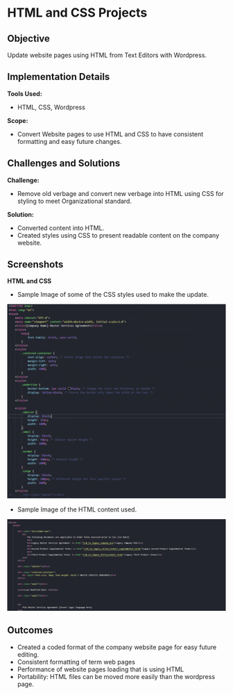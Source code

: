 # HTML and CSS Projects

## Objective
Update website pages using HTML from Text Editors with Wordpress.

## Implementation Details
**Tools Used:** 
- HTML, CSS, Wordpress

**Scope:** 
- Convert Website pages to use HTML and CSS to have consistent formatting and easy future changes.

## Challenges and Solutions
**Challenge:** 
- Remove old verbage and convert new verbage into HTML using CSS for styling to meet Organizational standard.

**Solution:** 
- Converted content into HTML.
- Created styles using CSS to present readable content on the company website.

## Screenshots
**HTML and CSS**
- Sample Image of some of the CSS styles used to make the update.

![CSS Samples](Images_HTML_CSS/company_msa_update_css.png)

- Sample Image of the HTML content used.

![HTML Sample](Images_HTML_CSS/company_msa_update_html.png)

## Outcomes
- Created a coded format of the company website page for easy future editing.
- Consistent formatting of term web pages
- Performance of website pages loading that is using HTML
- Portability: HTML files can be moved more easily than the wordpress page. 
